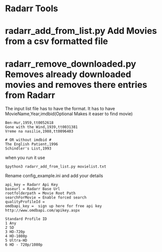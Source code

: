 # Radarr Tools 
# radarr_add_from_list.py Add Movies from a csv formatted file
# radarr_remove_downloaded.py Removes already downloaded movies and removes there entries from Radarr 
 
The input list file has to have the format. It has to have MovieName,Year,imdbid(Optional Makes it easer to find movie)
```
Ben-Hur,1959,tt0052618
Gone with the Wind,1939,tt0031381
Vreme na nasilie,1988,tt0096403

# OR without imdbid #
The English Patient,1996
Schindler's List,1993
```
when you run it use
```
$python3 radarr_add_from_list.py movielist.txt
```
Rename config_example.ini and add your details

```
api_key = Radarr Api Key
baseurl = Radarr Base Url
rootfolderpath = Movie Root Path
searchForMovie = Enable forced search
qualityProfileId = 
omdbapi_key =  sign up here for free api key http://www.omdbapi.com/apikey.aspx
```
```
Standard Profile ID
1 Any
2 SD
3 HD-720p
4 HD-1080p
5 Ultra-HD
6 HD - 720p/1080p
```
